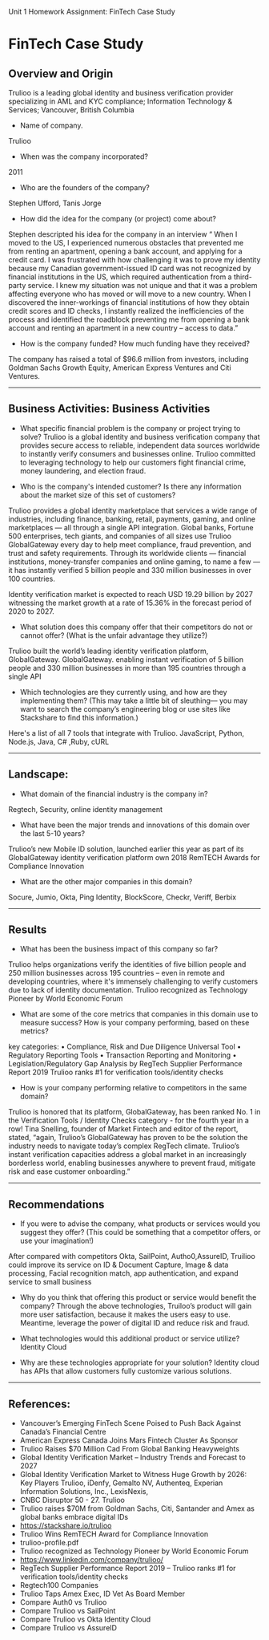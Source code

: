 Unit 1 Homework Assignment: FinTech Case Study

# FinTech Case Study 

## Overview and Origin 

Trulioo is a leading global identity and business verification provider specializing in AML and KYC compliance; Information Technology & Services; Vancouver, British Columbia

* Name of company.  

Trulioo


* When was the company incorporated?  

2011


* Who are the founders of the company?   

Stephen Ufford, Tanis Jorge


* How did the idea for the company (or project) come about?

Stephen descripted his idea for the company in an interview “ When I moved to the US, I experienced numerous obstacles that prevented me from renting an apartment, opening a bank account, and applying for a credit card. I was frustrated with how challenging it was to prove my identity because my Canadian government-issued ID card was not recognized by financial institutions in the US, which required authentication from a third-party service.
I knew my situation was not unique and that it was a problem affecting everyone who has moved or will move to a new country.
When I discovered the inner-workings of financial institutions of how they obtain credit scores and ID checks, I instantly realized the inefficiencies of the process and identified the roadblock preventing me from opening a bank account and renting an apartment in a new country – access to data.”

* How is the company funded? How much funding have they received?

The company has raised a total of $96.6 million from investors, including Goldman Sachs Growth Equity, American Express Ventures and Citi Ventures.

---
## Business Activities: Business Activities

* What specific financial problem is the company or project trying to solve?
Trulioo is a global identity and business verification company that provides secure access to reliable, independent data sources worldwide to instantly verify consumers and businesses online. 
Trulioo committed to leveraging technology to help our customers fight financial crime, money laundering, and election fraud.


* Who is the company's intended customer? 
 Is there any information about the market size of this set of customers?

Trulioo provides a global identity marketplace that services a wide range of industries, including finance, banking, retail, payments, gaming, and online marketplaces — all through a single API integration. Global banks, Fortune 500 enterprises, tech giants, and companies of all sizes use Trulioo GlobalGateway every day to help meet compliance, fraud prevention, and trust and safety requirements. Through its worldwide clients — financial institutions, money-transfer companies and online gaming, to name a few — it has instantly verified 5 billion people and 330 million businesses in over 100 countries.


Identity verification market is expected to reach USD 19.29 billion by 2027 witnessing the market growth at a rate of 15.36% in the forecast period of 2020 to 2027.


* What solution does this company offer that their competitors do not or cannot offer? (What is the unfair advantage they utilize?)

Trulioo built the world’s leading identity verification platform, GlobalGateway. GlobalGateway. enabling instant verification of 5 billion people and 330 million businesses in more than 195 countries through a single API


* Which technologies are they currently using, and how are they implementing them? (This may take a little bit of sleuthing–– you may want to search the company’s engineering blog or use sites like Stackshare to find this information.)

Here's a list of all 7 tools that integrate with Trulioo.
JavaScript, Python, Node.js, Java, C# ,Ruby, cURL

---
## Landscape:

* What domain of the financial industry is the company in? 

Regtech, Security, online identity management

 
* What have been the major trends and innovations of this domain over the last 5-10 years?

Trulioo’s new Mobile ID solution, launched earlier this year as part of its GlobalGateway identity verification platform own 2018 RemTECH Awards for Compliance Innovation



* What are the other major companies in this domain?  

Socure, Jumio, Okta, Ping Identity, BlockScore, Checkr, Veriff, Berbix

----
## Results

* What has been the business impact of this company so far?

Trulioo helps organizations verify the identities of five billion people and 250 million businesses across 195 countries – even in remote and developing countries, where it's immensely challenging to verify customers due to lack of identity documentation. Trulioo recognized as Technology Pioneer by World Economic Forum


* What are some of the core metrics that companies in this domain use to measure success? How is your company performing, based on these metrics?

key categories:
•	Compliance, Risk and Due Diligence Universal Tool
•	Regulatory Reporting Tools
•	Transaction Reporting and Monitoring
•	Legislation/Regulatory Gap Analysis
 by RegTech Supplier Performance Report 2019 
 Trulioo ranks #1 for verification tools/identity checks



* How is your company performing relative to competitors in the same domain?

Trulioo is honored that its platform, GlobalGateway, has been ranked No. 1 in the Verification Tools / Identity Checks category - for the fourth year in a row! Tina Snelling, founder of Market Fintech and editor of the report, stated, “again, Trulioo’s GlobalGateway has proven to be the solution the industry needs to navigate today’s complex RegTech climate. Trulioo’s instant verification capacities address a global market in an increasingly borderless world, enabling businesses anywhere to prevent fraud, mitigate risk and ease customer onboarding.”

----
## Recommendations

* If you were to advise the company, what products or services would you suggest they offer? (This could be something that a competitor offers, or use your imagination!)

After compared with competitors Okta, SailPoint, Autho0,AssureID, Truilioo could improve its service on ID & Document Capture, Image & data processing, Facial recognition match, app authentication, and expand service to small business 


* Why do you think that offering this product or service would benefit the company?
Through the above technologies, Truiloo’s product will  gain more user satisfaction, because it makes the users easy to use. Meantime, leverage the power of digital ID and reduce risk and fraud.


* What technologies would this additional product or service utilize?
Identity Cloud 


* Why are these technologies appropriate for your solution?
Identity cloud has APIs that allow customers fully customize various solutions. 


----
## References:
*	Vancouver’s Emerging FinTech Scene Poised to Push Back Against Canada’s Financial Centre
*	American Express Canada Joins Mars Fintech Cluster As Sponsor
*	Trulioo Raises $70 Million Cad From Global Banking Heavyweights
*	Global Identity Verification Market – Industry Trends and Forecast to 2027
*	Global Identity Verification Market to Witness Huge Growth by 2026: Key Players Trulioo, iDenfy, Gemalto NV, Authenteq, Experian Information Solutions, Inc., LexisNexis,
*	CNBC Disruptor 50 - 27. Trulioo
*	Trulioo raises $70M from Goldman Sachs, Citi, Santander and Amex as global banks embrace digital IDs
*	https://stackshare.io/trulioo
*	Trulioo Wins RemTECH Award for Compliance Innovation
*	trulioo-profile.pdf
*	Trulioo recognized as Technology Pioneer by World Economic Forum
*	https://www.linkedin.com/company/trulioo/
*	RegTech Supplier Performance Report 2019 – Trulioo ranks #1 for verification tools/identity checks
*	Regtech100 Companies
*	Trulioo Taps Amex Exec, ID Vet As Board Member
*	Compare Auth0 vs Trulioo
*	Compare Trulioo vs SailPoint
*	Compare Trulioo vs Okta Identity Cloud
*	Compare Trulioo vs AssureID[](https://comparisons.financesonline.com/trulioo-vs-assureid)


